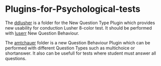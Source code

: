 # Plugins-for-Psychological-tests

The [ddlusher](https://github.com/anasatasiyazyamzina/Plugins-for-Psychological-tests/tree/main/ddlusher) is a folder for the New Question Type Plugin which provides new usability for conduction Lusher 8-color test. It should be performed with [luserr](https://github.com/anasatasiyazyamzina/Plugins-for-Psychological-tests/tree/main/lusherr) New Question Behaviour.

The [amtchauer](https://github.com/anasatasiyazyamzina/Plugins-for-Psychological-tests/tree/main/amtchauer) folder is a new Question Behaviour Plugin which can be performed with different Question Types such as multichoice or shortanswer. It also can be usefull for tests where student must answer all questions.

